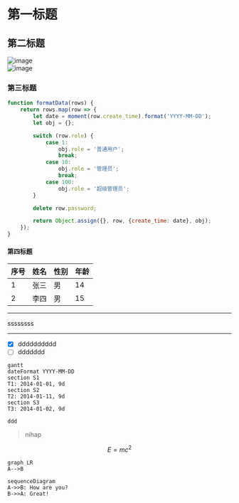 
# 第一标题
## 第二标题
![image](http://note.youdao.com/favicon.ico)       
![image](http://note.youdao.com/favicon.ico)
### 第三标题

```js
function formatData(rows) {
    return rows.map(row => {
        let date = moment(row.create_time).format('YYYY-MM-DD');
        let obj = {};

        switch (row.role) {
            case 1:
                obj.role = '普通用户';
                break;
            case 10:
                obj.role = '管理员';
                break;
            case 100:
                obj.role = '超级管理员';
        }

        delete row.password;

        return Object.assign({}, row, {create_time: date}, obj);
    });
}
```

#### 第四标题


序号 | 姓名 | 性别 | 年龄
---|---|---|---
1 | 张三|男|14
2|李四| 男|15


---
ssssssss

---
- [x] dddddddddd
- [ ] ddddddd

```
gantt
dateFormat YYYY-MM-DD
section S1
T1: 2014-01-01, 9d
section S2
T2: 2014-01-11, 9d
section S3
T3: 2014-01-02, 9d
```

```
ddd
```

>nihap 

```math
E = mc^2
```

```
graph LR
A-->B
```

```
sequenceDiagram
A->>B: How are you?
B->>A: Great!
```
> 